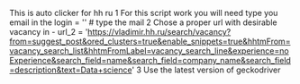 This is auto сlicker for hh ru
1 For this script work you will need type you email in the login = '' # type the mail
2 Chose a proper url with desirable vacancy in - url_2 = 'https://vladimir.hh.ru/search/vacancy?from=suggest_post&ored_clusters=true&enable_snippets=true&hhtmFrom=vacancy_search_list&hhtmFromLabel=vacancy_search_line&experience=noExperience&search_field=name&search_field=company_name&search_field=description&text=Data+science'
3 Use the latest version of geckodriver
